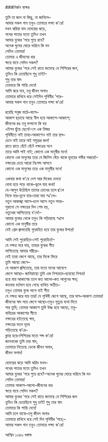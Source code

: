 ###নির্জন স্বাক্ষর

তুমি তা জান না কিছু, না জানিলে–  
আমার সকল গান তবুও তোমারে লক্ষ্য ক'রে!  
যখন ঝরিয়া যাব হেমন্তের ঝড়ে,  
পথের পাতার মতো তুমিও তখন  
আমার বুকের ’পরে শুয়ে রবে?  
অনেক ঘুমের ঘোরে ভরিবে কি মন    
সেদিন তোমার!  
তোমার এ জীবনের ধার  
ক্ষয়ে যাবে সেদিন সকল?  
আমার বুকের ’পরে সেই রাতে জমেছে যে শিশিরের জল,   
তুমিও কি চেয়েছিলে শুধু তাই!–   
শুধু তার স্বাদ  
তোমারে কি শান্তি দেবে!  
আমি ঝরে যাব, তবু জীবন অগাধ   
তোমারে রাখিবে ধরে সেইদিন পৃথিবীর ’পরে–   
আমার সকল গান তবুও তোমারে লক্ষ্য ক’রে!

রয়েছি সবুজ মাঠে–ঘাসে–   
আকাশ ছড়ায়ে আছে নীল হয়ে আকাশে-আকাশে;   
জীবনের রঙ তবু ফলানো কি হয়   
এইসব ছুঁয়ে ছেনে!–সে এক বিস্ময়   
পৃথিবীতে নাই তাহা–আকাশেও নাই তার স্থল–   
চেনে নাই তারে অই সমুদ্রের জল!   
রাতে রাতে হেঁটে হেঁটে নক্ষত্রের সনে   
তারে আমি পাই নাই; কোনো এক মানুষীর মনে!   
কোনো এক মানুষের তরে
যে জিনিস বেঁচে থাকে হৃদয়ের গভীর গহ্বরে!–   
নক্ষত্রের চেয়ে আরো নিঃশব্দ আসনে   
কোনো এক মানুষের তরে এক মানুষীর মনে!  

একবার কথা ক’য়ে দেশ আর দিকের দেবতা  
বোবা হয়ে পড়ে থাকে–ভুলে যায় কথা!   
যে-আগুন উঠেছিল তাদের চোখের তলে জ্ব’লে   
নিভে যায়–ডুবে যায়–তারা যায় স্খ’লে–   
নতুন আকাঙ্খা আসে–চলে আসে নতুন সময়–   
পুরানো সে নক্ষত্রের দিন শেষ হয়,   
নতুনেরা আসিতেছে ব’লে!–   
আমার বুকের থেকে তবুও কি পড়িয়াছে স্খলে   
কোনো এক মানুষীর তরে  
যেই প্রেম জ্বালায়েছি পুরোহিত হয়ে তার বুকের উপরে!  

আমি সেই পুরোহিত–সেই পুরোহিত!–   
যে নক্ষত্র মরে যায়, তাহার বুকের শীত   
লাগিতেছে আমার শরীরে–  
যেই তারা জেগে আছে, তার দিকে ফিরে   
তুমি আছো জেগে–  
যে আকাশ জ্বলিতেছে, তার মতো মনের আবেগে   
জেগে আছো–
জানিয়াছো তুমি এক নিশ্চয়তা–হয়েছো নিশ্চয়!   
হয়ে যায় আকাশের তলে কত আলো–কত আগুনের ক্ষয়;   
কতবার বর্তমান হয়ে গেছে ব্যথিত অতীত–   
তবুও তোমার বুকে লাগে নাই শীত   
যে নক্ষত্র ঝরে যায় তার!
যে পৃথিবী জেগে আছে, তার ঘাস–আকাশ তোমার!   
জীবনের স্বাদ লয়ে জেগে আছো–তবুও মৃত্যুর ব্যথা দিতে   
পার তুমি;
তোমার আকাশে তুমি উষ্ণ হয়ে আছো, তবু–   
বাহিরের আকাশের শীতে   
নক্ষত্রের হইতেছে ক্ষয়,   
নক্ষত্রের মতন হৃদয়   
পড়িতেছে ঝ’রে–  
ক্লান্ত হয়ে–শিশিরের মতো শব্দ ক’রে!   
জাননাকো তুমি তার স্বাদ,   
তোমারে নিতেছে ডেকে জীবন অবাধ,   
জীবন অগাধ!  

হেমন্তের ঝড়ে আমি ঝরিব যখন–   
পথের পাতার মতো তুমিও তখন   
আমার বুকের ’পরে শুয়ে রবে?–অনেক ঘুমের ঘোরে ভরিবে কি মন   
সেদিন তোমার!  
তোমার আকাশ–আলো–জীবনের ধার  
ক্ষয়ে যাবে সেদিন সকল?  
আমার বুকের ’পরে সেই রাতে জমেছে যে শিশিরের জল   
তুমিও কি চেয়েছিলে শুধু তাই! শুধু তার স্বাদ   
তোমারে কি শান্তি দেবে!  
আমি চলে যাবো–তবু জীবন অগাধ   
তোমারে রাখিবে ধরে সেই দিন পৃথিবীর ’পরে;–   
আমার সকল গান তবুও তোমারে লক্ষ্য ক'রে!


আশ্বিন ১৩৪৩ বঙ্গাব্দ
